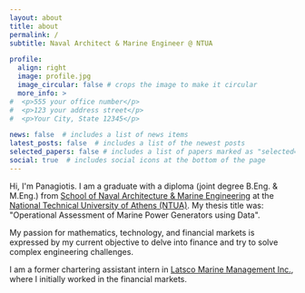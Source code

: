 ```yaml
---
layout: about
title: about
permalink: /
subtitle: Naval Architect & Marine Engineer @ NTUA

profile:
  align: right
  image: profile.jpg
  image_circular: false # crops the image to make it circular
  more_info: >
#  <p>555 your office number</p>
#  <p>123 your address street</p>
#  <p>Your City, State 12345</p>

news: false  # includes a list of news items
latest_posts: false  # includes a list of the newest posts
selected_papers: false # includes a list of papers marked as "selected={true}"
social: true  # includes social icons at the bottom of the page
---
```


Hi, I'm Panagiotis. I am a graduate with a diploma (joint degree B.Eng. & M.Eng.) from [School of Naval Architecture & Marine Engineering](http://www.naval.ntua.gr/) at the [National Technical University of Athens (NTUA)](https://www.ntua.gr/en/). My thesis title was: "Operational Assessment of Marine Power Generators using Data".

My passion for mathematics, technology, and financial markets is expressed by my current objective to delve into finance and try to solve complex engineering challenges.

I am a former chartering assistant intern in [Latsco Marine Management Inc.](https://www.latsco.com/en), where I initially worked in the financial markets.